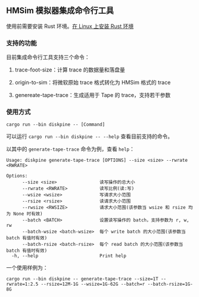 ## HMSim 模拟器集成命令行工具

使用前需要安装 Rust 环境。[在 Linux 上安装 Rust 环境](https://www.rust-lang.org/tools/install)

### 支持的功能

目前集成命令行工具支持三个命令：

1. trace-foot-size：计算 trace 的数据量和落盘量

2. origin-to-sim：将微软原始 trace 格式转化为 HMSim 格式的 trace

3. genereate-tape-trace：生成适用于 Tape 的 trace，支持若干参数

### 使用方式

```shell
cargo run --bin diskpine -- [Command]
```

可以运行 `cargo run --bin diskpine -- --help` 查看目前支持的命令。

以其中的 `generate-tape-trace` 命令为例，查看 `help`：

```shell
Usage: diskpine generate-tape-trace [OPTIONS] --size <size> --rwrate <RWRATE>

Options:
      --size <size>                读写操作的总大小
      --rwrate <RWRATE>            读写比例(读:写)
      --wsize <wsize>              写请求大小范围
      --rsize <rsize>              读请求大小范围
      --rwsize <RWSIZE>            请求大小范围(该参数当 wsize 和 rsize 均为 None 时有效)
      --batch <BATCH>              设置读写操作的 batch，支持参数为 r, w, rw
      --batch-wsize <batch-wsize>  每个 write batch 的大小范围(该参数当 batch 有值时有效)
      --batch-rsize <batch-rsize>  每个 read batch 的大小范围(该参数当 batch 有值时有效)
  -h, --help                       Print help
```

一个使用样例为：

`cargo run --bin diskpine -- generate-tape-trace --size=1T --rwrate=1:2.5 --rsize=12M-1G --wsize=1G-62G --batch=r --batch-rsize=1G-8G`


